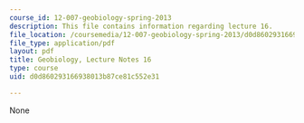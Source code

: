 ```yaml
---
course_id: 12-007-geobiology-spring-2013
description: This file contains information regarding lecture 16.
file_location: /coursemedia/12-007-geobiology-spring-2013/d0d860293166938013b87ce81c552e31_MIT12_007S13_Lec16.pdf
file_type: application/pdf
layout: pdf
title: Geobiology, Lecture Notes 16
type: course
uid: d0d860293166938013b87ce81c552e31

---
```

None